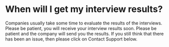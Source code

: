 # When will I get my interview results?

Companies usually take some time to evaluate the results of the interviews. Please be patient, you will receive your interview results soon. Please be patient and the company will send you the results. If you still think that there has been an issue, then please click on Contact Support below.

